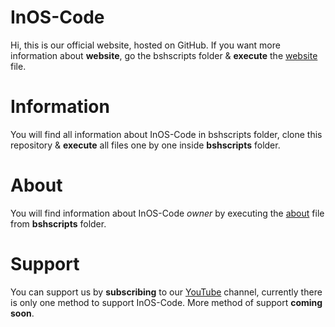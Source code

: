 # InOS-Code
Hi, this is our official website, hosted on GitHub. If you want more information about **website**,
go the bshscripts folder & **execute** the [website](#) file.

# Information
You will find all information about InOS-Code in bshscripts folder, clone this repository & **execute** all 
files one by one inside **bshscripts** folder.

# About
You will find information about InOS-Code *owner* by executing the [about](#) file from **bshscripts** folder.

# Support
You can support us by **subscribing** to our [YouTube](https://www.youtube.com/channel/UCAW5ysk00cdIoMJn003FYQw/featured) channel, currently there is only one method
to support InOS-Code. More method of support **coming soon**.
